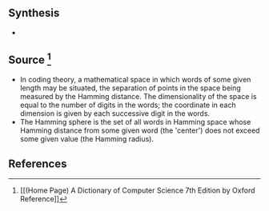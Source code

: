 ## Synthesis
- 
## Source [^1]
- In coding theory, a mathematical space in which words of some given length may be situated, the separation of points in the space being measured by the Hamming distance. The dimensionality of the space is equal to the number of digits in the words; the coordinate in each dimension is given by each successive digit in the words.
- The Hamming sphere is the set of all words in Hamming space whose Hamming distance from some given word (the 'center') does not exceed some given value (the Hamming radius).
## References

[^1]: [[(Home Page) A Dictionary of Computer Science 7th Edition by Oxford Reference]]